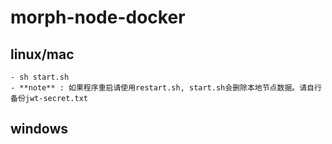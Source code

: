 # morph-node-docker

## linux/mac
    - sh start.sh
    - **note** : 如果程序重启请使用restart.sh, start.sh会删除本地节点数据。请自行备份jwt-secret.txt
## windows
    